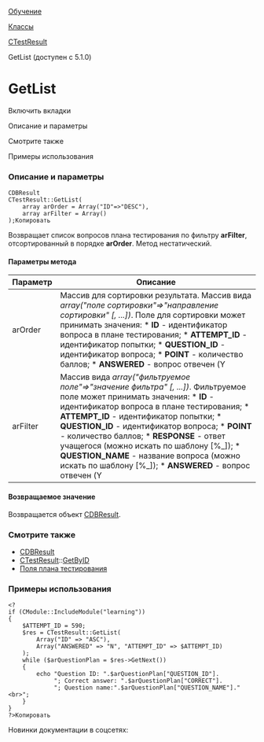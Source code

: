 [Обучение](/api_help/learning/index.php)

[Классы](/api_help/learning/classes/index.php)

[CTestResult](/api_help/learning/classes/ctestresult/index.php)

GetList (доступен с 5.1.0)

GetList
=======

Включить вкладки

Описание и параметры

Смотрите также

Примеры использования

### Описание и параметры

```
CDBResult
CTestResult::GetList(
	array arOrder = Array("ID"=>"DESC"),
	array arFilter = Array()
);Копировать
```

Возвращает список вопросов плана тестирования по фильтру **arFilter**,
отсортированный в порядке **arOrder**. Метод нестатический.

#### Параметры метода

| Параметр | Описание |
| --- | --- |
| arOrder | Массив для сортировки результата. Массив вида *array("поле сортировки"=>"направление сортировки" [, ...])*. Поле для сортировки может принимать значения:  * **ID** - идентификатор вопроса в плане тестирования; * **ATTEMPT\_ID** - идентификатор попытки; * **QUESTION\_ID** - идентификатор вопроса; * **POINT** - количество баллов; * **ANSWERED** - вопрос отвечен (Y|N); * **CORRECT** - вопрос правильно отвечен (Y|N); * **QUESTION\_NAME** - название вопроса; * **RAND** - случайный порядок.  Направление сортировки может принимать значения:  * **asc** - по возрастанию; * **desc** - по убыванию;  Необязательный. По умолчанию сортируется по убыванию идентификатора вопроса в плане тестирования. |
| arFilter | Массив вида *array("фильтруемое поле"=>"значение фильтра" [, ...])*. Фильтруемое поле может принимать значения:  * **ID** - идентификатор вопроса в плане тестирования; * **ATTEMPT\_ID** - идентификатор попытки; * **QUESTION\_ID** - идентификатор вопроса; * **POINT** - количество баллов; * **RESPONSE** - ответ учащегося (можно искать по шаблону [%\_]); * **QUESTION\_NAME** - название вопроса (можно искать по шаблону   [%\_]); * **ANSWERED** - вопрос отвечен (Y|N); * **CORRECT** - вопрос правильно отвечен (Y|N).  Перед названием фильтруемого поля может указать тип фильтрации:  * "!" - не равно * "<" - меньше * "<=" - меньше либо равно * ">" - больше * ">=" - больше либо равно   "*значения фильтра*" - одиночное значение или массив.  Необязательный. По умолчанию записи не фильтруются. |

#### Возвращаемое значение

Возвращается объект [CDBResult](/api_help/main/reference/cdbresult/index.php).

### Смотрите также

* [CDBResult](/api_help/main/reference/cdbresult/index.php)
* [CTestResult](index.php)::[GetByID](getbyid.php)
* [Поля плана тестирования](../../fields.php#test_result)

### Примеры использования

```
<?
if (CModule::IncludeModule("learning"))
{
	$ATTEMPT_ID = 590;
	$res = CTestResult::GetList(
		Array("ID" => "ASC"), 
		Array("ANSWERED" => "N", "ATTEMPT_ID" => $ATTEMPT_ID)
	);
	while ($arQuestionPlan = $res->GetNext())
	{
		echo "Question ID: ".$arQuestionPlan["QUESTION_ID"].
             "; Correct answer: ".$arQuestionPlan["CORRECT"].
             "; Question name:".$arQuestionPlan["QUESTION_NAME"]."<br>";
	}
}
?>Копировать
```

Новинки документации в соцсетях: